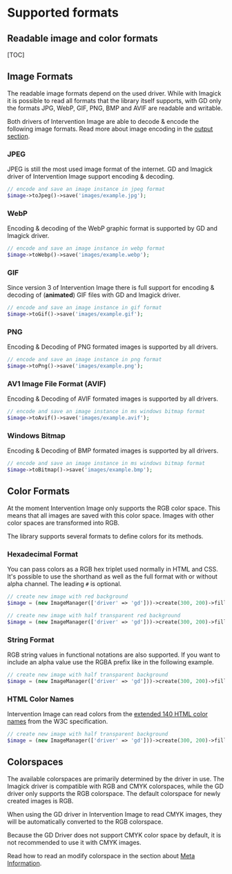 # Supported formats
## Readable image and color formats

[TOC]

## Image Formats

The readable image formats depend on the used driver. While with Imagick it is
possible to read all formats that the library itself supports, with GD only the
formats JPG, WebP, GIF, PNG, BMP and AVIF are readable and writable.

Both drivers of Intervention Image are able to decode & encode the following
image formats. Read more about image encoding in the [output
section](/v3/basics/image-output).

### JPEG

JPEG is still the most used image format of the internet. GD and Imagick driver
of Intervention Image support encoding & decoding.

```php
// encode and save an image instance in jpeg format
$image->toJpeg()->save('images/example.jpg');
```

### WebP

Encoding & decoding of the WebP graphic format is supported by GD and Imagick
driver.

```php
// encode and save an image instance in webp format
$image->toWebp()->save('images/example.webp');
```

### GIF

Since version 3 of Intervention Image there is full support for encoding &
decoding of (**animated**) GIF files with GD and Imagick driver.

```php
// encode and save an image instance in gif format
$image->toGif()->save('images/example.gif');
```

### PNG

Encoding & Decoding of PNG formated images is supported by all drivers.

```php
// encode and save an image instance in png format
$image->toPng()->save('images/example.png');
```

### AV1 Image File Format (AVIF)

Encoding & Decoding of AVIF formated images is supported by all drivers.

```php
// encode and save an image instance in ms windows bitmap format
$image->toAvif()->save('images/example.avif');
```

### Windows Bitmap

Encoding & Decoding of BMP formated images is supported by all drivers.

```php
// encode and save an image instance in ms windows bitmap format
$image->toBitmap()->save('images/example.bmp');
```

## Color Formats

At the moment Intervention Image only supports the RGB color space. This means
that all images are saved with this color space. Images with other color
spaces are transformed into RGB. 

The library supports several formats to define colors for its methods.

### Hexadecimal Format

You can pass colors as a RGB hex triplet used normally in HTML and CSS. It's
possible to use the shorthand as well as the full format with or without alpha
channel. The leading `#` is optional.

```php
// create new image with red background
$image = (new ImageManager(['driver' => 'gd']))->create(300, 200)->fill('b53717');

// create new image with half transparent red background
$image = (new ImageManager(['driver' => 'gd']))->create(300, 200)->fill('b5371766');
```
### String Format

RGB string values in functional notations are also supported. If you want to
include an alpha value use the RGBA prefix like in the following example.

```php
// create new image with half transparent background
$image = (new ImageManager(['driver' => 'gd']))->create(300, 200)->fill('rgba(15, 20, 255, .5)');
```

### HTML Color Names

Intervention Image can read colors from the [extended 140 HTML color
names](https://en.wikipedia.org/wiki/Web_colors#HTML_color_names) from the W3C
specification.

```php
// create new image with half transparent background
$image = (new ImageManager(['driver' => 'gd']))->create(300, 200)->fill('steelblue');
```

## Colorspaces

The available colorspaces are primarily determined by the driver in use. The
Imagick driver is compatible with RGB and CMYK colorspaces, while the GD driver
only supports the RGB colorspace. The default colorspace for newly created
images is RGB.

When using the GD driver in Intervention Image to read CMYK images, they will
be automatically converted to the RGB colorspace.

Because the GD Driver does not support CMYK color space by default, it is not
recommended to use it with CMYK images.

Read how to read an modify colorspace in the section about [Meta
Information](/v3/basics/meta-information).
